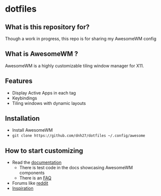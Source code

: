 # dotfiles

## What is this repository for?
Though a work in progress, this repo is for sharing my AwesomeWM config

## What is AwesomeWM ?
AwesomeWM is a highly customizable tiling window manager for X11.

## Features
- Display Active Apps in each tag
- Keybindings
- Tiling windows with dynamic layouts

## Installation
- Install AwesomeWM
- ```git clone https://github.com/dnh27/dotfiles ~/.config/awesome```

## How to start customizing
- Read the [documentation](https://awesomewm.org/)
    - There is test code in the docs showcasing AwesomeWM components
    - There is an [FAQ](https://awesomewm.org/doc/api/documentation/90-FAQ.md.html)
- Forums like [reddit](https://www.reddit.com/r/awesomewm/)
- [Inspiration](https://www.reddit.com/r/unixporn/) 
